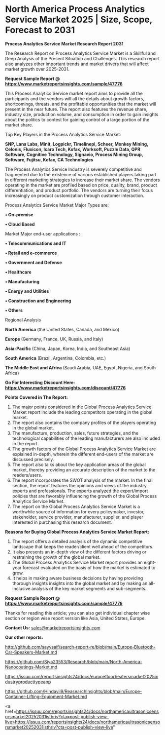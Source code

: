 # North America Process Analytics Service Market 2025 | Size, Scope, Forecast to 2031

<strong>Process Analytics Service Market Research Report 2031</strong>

The Research Report on Process Analytics Service Market is a Skillful and Deep Analysis of the Present Situation and Challenges. This research report also analyzes other important trends and market drivers that will affect market growth over 2025-2031.

<strong>Request Sample Report @ <a href=https://www.marketreportsinsights.com/sample/47776>https://www.marketreportsinsights.com/sample/47776</a></strong>

This Process Analytics Service market report aims to provide all the participants and the vendors will all the details about growth factors, shortcomings, threats, and the profitable opportunities that the market will present in the near future. The report also features the revenue share, industry size, production volume, and consumption in order to gain insights about the politics to contest for gaining control of a large portion of the market share.

Top Key Players in the Process Analytics Service Market:

<strong>SNP, Lana Labs, Minit, Logpickr, Timelinepi, Scheer, Monkey Mining, Celonis, Fluxicon, Icaro Tech, Kofax, Worksoft, Puzzle Data, QPR Software, Cognitive Technology, Signavio, Process Mining Group, Software, Fujitsu, Kofax, CA Technologies</strong>

The Process Analytics Service Industry is severely competitive and fragmented due to the existence of various established players taking part in different marketing strategies to increase their market share. The vendors operating in the market are profiled based on price, quality, brand, product differentiation, and product portfolio. The vendors are turning their focus increasingly on product customization through customer interaction.

Process Analytics Service Market Major Types are:

<strong>•  On-premise

•  Cloud Based</strong>

Market Major end-user applications :

<strong>•  Telecommunications and IT

•  Retail and e-commerce

•  Government and Defense

•  Healthcare

•  Manufacturing

•  Energy and Utilities

•  Construction and Engineering

•  Others</strong>

Regional Analysis

</u><strong><b>North America</b></strong> (the United States, Canada, and Mexico)

<strong><b>Europe </b></strong>(Germany, France, UK, Russia, and Italy)

<strong><b>Asia-Pacific</b></strong> (China, Japan, Korea, India, and Southeast Asia)

<strong><b>South America</b></strong> (Brazil, Argentina, Colombia, etc.)

<strong><b>The Middle East and Africa</b></strong> (Saudi Arabia, UAE, Egypt, Nigeria, and South Africa)

<strong>Go For Interesting Discount Here: <a href=https://www.marketreportsinsights.com/discount/47776>https://www.marketreportsinsights.com/discount/47776</a></strong>

<strong>Points Covered in The Report:</strong>
<ol>
  <li>The major points considered in the Global Process Analytics Service Market report include the leading competitors operating in the global market.</li>
  <li>The report also contains the company profiles of the players operating in the global market.</li>
  <li>The manufacture, production, sales, future strategies, and the technological capabilities of the leading manufacturers are also included in the report.</li>
  <li>The growth factors of the Global Process Analytics Service Market are explained in-depth, wherein the different end-users of the market are discussed precisely.</li>
  <li>The report also talks about the key application areas of the global market, thereby providing an accurate description of the market to the readers/users.</li>
  <li>The report incorporates the SWOT analysis of the market. In the final section, the report features the opinions and views of the industry experts and professionals. The experts analyzed the export/import policies that are favorably influencing the growth of the Global Process Analytics Service Market.</li>
  <li>The report on the Global Process Analytics Service Market is a worthwhile source of information for every policymaker, investor, stakeholder, service provider, manufacturer, supplier, and player interested in purchasing this research document.</li>
</ol>
<strong>Reasons for Buying Global Process Analytics Service Market Report:</strong>

<ol>
  <li>The report offers a detailed analysis of the dynamic competitive landscape that keeps the reader/client well ahead of the competitors.</li>
  <li>It also presents an in-depth view of the different factors driving or restraining the growth of the global market.</li>
  <li>The Global Process Analytics Service Market report provides an eight-year forecast evaluated on the basis of how the market is estimated to grow.</li>
  <li>It helps in making aware business decisions by having providing thorough insights insights into the global market and by making an all-inclusive analysis of the key market segments and sub-segments.</li>
</ol>
<strong>Request Sample Report @ <a href=https://www.marketreportsinsights.com/sample/47776>https://www.marketreportsinsights.com/sample/47776</a></strong>


Thanks for reading this article; you can also get individual chapter wise section or region wise report version like Asia, United States, Europe.

<strong>Contact Us:</strong>
sales@marketreportsinsights.com

<strong>Our other reports:</strong>

<a href=http://github.com/sayysaif/search-report-re/blob/main/Europe-Bluetooth-Car-Speakers-Market.md>http://github.com/sayysaif/search-report-re/blob/main/Europe-Bluetooth-Car-Speakers-Market.md</a>

<a href=https://github.com/Siya23553/Research/blob/main/North-America-Nanocoatings-Market.md>https://github.com/Siya23553/Research/blob/main/North-America-Nanocoatings-Market.md</a>

<a href=https://issuu.com/reportsinsights24/docs/europefloorheatersmarket2025industryproducttypeapp>https://issuu.com/reportsinsights24/docs/europefloorheatersmarket2025industryproducttypeapp</a>

<a href=https://github.com/Hindavii9/ReasearchInsights/blob/main/Europe-Container-Lifting-Equipment-Market.md>https://github.com/Hindavii9/ReasearchInsights/blob/main/Europe-Container-Lifting-Equipment-Market.md</a>

<a href=https://issuu.com/reportsinsights24/docs/northamericaultrasonicsensorsmarket20252031isthriv?cta=post-publish-view-live>https://issuu.com/reportsinsights24/docs/northamericaultrasonicsensorsmarket20252031isthriv?cta=post-publish-view-live</a>"
